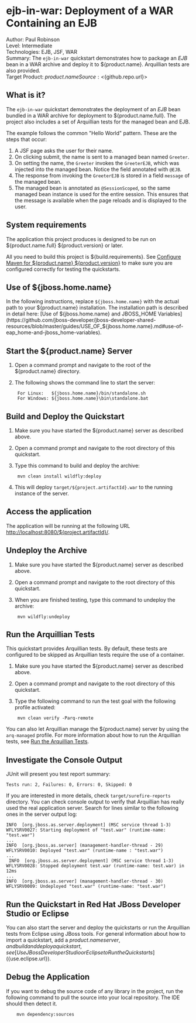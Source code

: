 ejb-in-war: Deployment of a WAR Containing an EJB
=================================================
Author: Paul Robinson  
Level: Intermediate  
Technologies: EJB, JSF, WAR  
Summary: The `ejb-in-war` quickstart demonstrates how to package an *EJB* bean in a WAR archive and deploy it to ${product.name}. Arquillian tests are also provided.  
Target Product: ${product.name}  
Source: <${github.repo.url}>  

What is it?
-----------

The `ejb-in-war` quickstart demonstrates the deployment of an *EJB* bean bundled in a WAR archive for deployment to ${product.name.full}. The project also includes a set of Arquillian tests for the managed bean and EJB.

The example follows the common "Hello World" pattern. These are the steps that occur:

1. A JSF page asks the user for their name.
2. On clicking submit, the name is sent to a managed bean named `Greeter`.
3. On setting the name, the `Greeter` invokes the `GreeterEJB`, which was injected into the managed bean. Notice the field annotated with `@EJB`.
4. The response from invoking the `GreeterEJB` is stored in a field `message` of the managed bean.
5. The managed bean is annotated as `@SessionScoped`, so the same managed bean instance is used for the entire session. This ensures that the message is available when the page reloads and is displayed to the user.

System requirements
-------------------

The application this project produces is designed to be run on ${product.name.full} ${product.version} or later. 

All you need to build this project is ${build.requirements}. See [Configure Maven for ${product.name} ${product.version}](https://github.com/jboss-developer/jboss-developer-shared-resources/blob/master/guides/CONFIGURE_MAVEN_JBOSS_EAP7.md#configure-maven-to-build-and-deploy-the-quickstarts) to make sure you are configured correctly for testing the quickstarts.


Use of ${jboss.home.name}
---------------

In the following instructions, replace `${jboss.home.name}` with the actual path to your ${product.name} installation. The installation path is described in detail here: [Use of ${jboss.home.name} and JBOSS_HOME Variables](https://github.com/jboss-developer/jboss-developer-shared-resources/blob/master/guides/USE_OF_${jboss.home.name}.md#use-of-eap_home-and-jboss_home-variables).


Start the ${product.name} Server
-------------------------

1. Open a command prompt and navigate to the root of the ${product.name} directory.
2. The following shows the command line to start the server:

        For Linux:   ${jboss.home.name}/bin/standalone.sh
        For Windows: ${jboss.home.name}\bin\standalone.bat


Build and Deploy the Quickstart
-------------------------

1. Make sure you have started the ${product.name} server as described above.
2. Open a command prompt and navigate to the root directory of this quickstart.
3. Type this command to build and deploy the archive:

        mvn clean install wildfly:deploy

4. This will deploy `target/${project.artifactId}.war` to the running instance of the server.
 

Access the application 
---------------------

The application will be running at the following URL <http://localhost:8080/${project.artifactId}/>.


Undeploy the Archive
--------------------

1. Make sure you have started the ${product.name} server as described above.
2. Open a command prompt and navigate to the root directory of this quickstart.
3. When you are finished testing, type this command to undeploy the archive:

        mvn wildfly:undeploy


Run the Arquillian Tests 
-------------------------

This quickstart provides Arquillian tests. By default, these tests are configured to be skipped as Arquillian tests require the use of a container. 

1. Make sure you have started the ${product.name} server as described above.
2. Open a command prompt and navigate to the root directory of this quickstart.
3. Type the following command to run the test goal with the following profile activated:

        mvn clean verify -Parq-remote 

You can also let Arquillian manage the ${product.name} server by using the `arq-managed` profile. For more information about how to run the Arquillian tests, see [Run the Arquillian Tests](https://github.com/jboss-developer/jboss-developer-shared-resources/blob/master/guides/RUN_ARQUILLIAN_TESTS.md#run-the-arquillian-tests).


Investigate the Console Output
----------------------------

JUnit will present you test report summary:

    Tests run: 2, Failures: 0, Errors: 0, Skipped: 0

If you are interested in more details, check ``target/surefire-reports`` directory. 
You can check console output to verify that Arquillian has really used the real application server. 
Search for lines similar to the following ones in the server output log:

    INFO  [org.jboss.as.server.deployment] (MSC service thread 1-3) WFLYSRV0027: Starting deployment of "test.war" (runtime-name: "test.war")
    ...
    INFO  [org.jboss.as.server] (management-handler-thread - 29) WFLYSRV0010: Deployed "test.war" (runtime-name : "test.war")
    ...
     INFO  [org.jboss.as.server.deployment] (MSC service thread 1-3) WFLYSRV0028: Stopped deployment test.war (runtime-name: test.war) in 12ms
    ...
    INFO  [org.jboss.as.server] (management-handler-thread - 30) WFLYSRV0009: Undeployed "test.war" (runtime-name: "test.war")


Run the Quickstart in Red Hat JBoss Developer Studio or Eclipse
-------------------------------------
You can also start the server and deploy the quickstarts or run the Arquillian tests from Eclipse using JBoss tools. For general information about how to import a quickstart, add a ${product.name} server, and build and deploy a quickstart, see [Use JBoss Developer Studio or Eclipse to Run the Quickstarts](${use.eclipse.url}). 


Debug the Application
------------------------------------

If you want to debug the source code of any library in the project, run the following command to pull the source into your local repository. The IDE should then detect it.

        mvn dependency:sources

